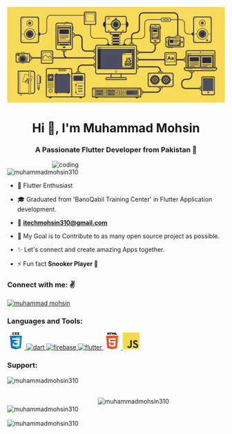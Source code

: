 ![logo](https://github.com/MuhammadMohsin310/MuhammadMohsin310/blob/main/github_banner.gif)

<h1 align="center">Hi 👋, I'm Muhammad Mohsin</h1>
<h3 align="center">A Passionate <b>Flutter Developer</b> from Pakistan 💚</h3>

<img align="right" alt="coding" width="400" src="https://user-images.githubusercontent.com/55389276/140866485-8fb1c876-9a8f-4d6a-98dc-08c4981eaf70.gif">

<p align="left"> <img src="https://komarev.com/ghpvc/?username=muhammadmohsin310&label=Profile%20views&color=0e75b6&style=flat" alt="muhammadmohsin310" /> </p>

- 🌱 Flutter Enthusiast

- 🎓 Graduated from 'BanoQabil Training Center' in Flutter Application development.

- 📧 **itechmohsin310@gmail.com**

- 🎯 My Goal is to Contribute to as many open source project as possible.

- ✨ Let's connect and create amazing Apps together.

- ⚡ Fun fact **Snooker Player 🎱**

<h3 align="left">Connect with me: ✌️</h3>
<p align="left">
<a href="https://linkedin.com/in/muhammad mohsin" target="blank"><img align="center" src="https://raw.githubusercontent.com/rahuldkjain/github-profile-readme-generator/master/src/images/icons/Social/linked-in-alt.svg" alt="muhammad mohsin" height="30" width="40" /></a>
</p>

<h3 align="left">Languages and Tools:</h3>
<p align="left"> <a href="https://www.w3schools.com/css/" target="_blank" rel="noreferrer"> <img src="https://raw.githubusercontent.com/devicons/devicon/master/icons/css3/css3-original-wordmark.svg" alt="css3" width="40" height="40"/> </a> <a href="https://dart.dev" target="_blank" rel="noreferrer"> <img src="https://www.vectorlogo.zone/logos/dartlang/dartlang-icon.svg" alt="dart" width="40" height="40"/> </a> <a href="https://firebase.google.com/" target="_blank" rel="noreferrer"> <img src="https://www.vectorlogo.zone/logos/firebase/firebase-icon.svg" alt="firebase" width="40" height="40"/> </a> <a href="https://flutter.dev" target="_blank" rel="noreferrer"> <img src="https://www.vectorlogo.zone/logos/flutterio/flutterio-icon.svg" alt="flutter" width="40" height="40"/> </a> <a href="https://www.w3.org/html/" target="_blank" rel="noreferrer"> <img src="https://raw.githubusercontent.com/devicons/devicon/master/icons/html5/html5-original-wordmark.svg" alt="html5" width="40" height="40"/> </a> <a href="https://developer.mozilla.org/en-US/docs/Web/JavaScript" target="_blank" rel="noreferrer"> <img src="https://raw.githubusercontent.com/devicons/devicon/master/icons/javascript/javascript-original.svg" alt="javascript" width="40" height="40"/> </a> </p>

<h3 align="left">Support:</h3>
<p><a href="https://www.buymeacoffee.com/muhammadmohsin310"> <img align="left" src="https://cdn.buymeacoffee.com/buttons/v2/default-yellow.png" height="50" width="210" alt="muhammadmohsin310" /></a></p><br><br>

<p><img align="left" src="https://github-readme-stats.vercel.app/api/top-langs?username=muhammadmohsin310&show_icons=true&locale=en&layout=compact" alt="muhammadmohsin310" /></p>

<p>&nbsp;<img align="center" src="https://github-readme-stats.vercel.app/api?username=muhammadmohsin310&show_icons=true&locale=en" alt="muhammadmohsin310" /></p>

<p><img align="center" src="https://github-readme-streak-stats.herokuapp.com/?user=muhammadmohsin310&" alt="muhammadmohsin310" /></p>
